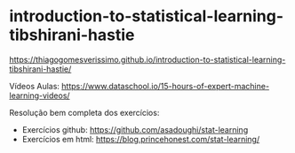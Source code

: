 # introduction-to-statistical-learning-tibshirani-hastie

https://thiagogomesverissimo.github.io/introduction-to-statistical-learning-tibshirani-hastie/

Vídeos Aulas: https://www.dataschool.io/15-hours-of-expert-machine-learning-videos/

Resolução bem completa dos exercícios:
- Exercícios github: https://github.com/asadoughi/stat-learning
- Exercícios em html: https://blog.princehonest.com/stat-learning/

